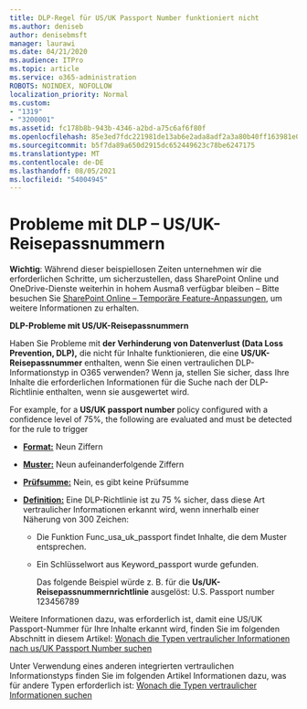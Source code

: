 ```yaml
---
title: DLP-Regel für US/UK Passport Number funktioniert nicht
ms.author: deniseb
author: denisebmsft
manager: laurawi
ms.date: 04/21/2020
ms.audience: ITPro
ms.topic: article
ms.service: o365-administration
ROBOTS: NOINDEX, NOFOLLOW
localization_priority: Normal
ms.custom:
- "1319"
- "3200001"
ms.assetid: fc178b8b-943b-4346-a2bd-a75c6af6f80f
ms.openlocfilehash: 85e3ed7fdc221981de13ab6e2ada8adf2a3a80b40ff163981e047cc4a02a1514
ms.sourcegitcommit: b5f7da89a650d2915dc652449623c78be6247175
ms.translationtype: MT
ms.contentlocale: de-DE
ms.lasthandoff: 08/05/2021
ms.locfileid: "54004945"
---
```

# <a name="problems-with-dlp---usuk-passport-numbers"></a>Probleme mit DLP – US/UK-Reisepassnummern

**Wichtig**: Während dieser beispiellosen Zeiten unternehmen wir die erforderlichen Schritte, um sicherzustellen, dass SharePoint Online und OneDrive-Dienste weiterhin in hohem Ausmaß verfügbar bleiben – Bitte besuchen Sie [SharePoint Online – Temporäre Feature-Anpassungen](https://aka.ms/ODSPAdjustments), um weitere Informationen zu erhalten.

**DLP-Probleme mit US/UK-Reisepassnummern**

Haben Sie Probleme mit **der Verhinderung von Datenverlust (Data Loss Prevention, DLP),** die nicht für Inhalte funktionieren, die eine **US/UK-Reisepassnummer** enthalten, wenn Sie einen vertraulichen DLP-Informationstyp in O365 verwenden? Wenn ja, stellen Sie sicher, dass Ihre Inhalte die erforderlichen Informationen für die Suche nach der DLP-Richtlinie enthalten, wenn sie ausgewertet wird.
  
For example, for a **US/UK passport number** policy configured with a confidence level of 75%, the following are evaluated and must be detected for the rule to trigger
  
- **[Format:](https://docs.microsoft.com/microsoft-365/compliance/sensitive-information-type-entity-definitions#format-77)** Neun Ziffern

- **[Muster:](https://docs.microsoft.com/microsoft-365/compliance/sensitive-information-type-entity-definitions#pattern-77)** Neun aufeinanderfolgende Ziffern

- **[Prüfsumme:](https://docs.microsoft.com/microsoft-365/compliance/sensitive-information-type-entity-definitions#checksum-76)** Nein, es gibt keine Prüfsumme

- **[Definition:](https://docs.microsoft.com/microsoft-365/compliance/sensitive-information-type-entity-definitions#definition-77)** Eine DLP-Richtlinie ist zu 75 % sicher, dass diese Art vertraulicher Informationen erkannt wird, wenn innerhalb einer Näherung von 300 Zeichen:

  - Die Funktion Func_usa_uk_passport findet Inhalte, die dem Muster entsprechen.

  - Ein Schlüsselwort aus Keyword_passport wurde gefunden.

    Das folgende Beispiel würde z. B. für die **Us/UK-Reisepassnummernrichtlinie** ausgelöst: U.S. Passport number 123456789

Weitere Informationen dazu, was erforderlich ist, damit eine US/UK Passport-Nummer für Ihre Inhalte erkannt wird, finden Sie im folgenden Abschnitt in diesem Artikel: [Wonach die Typen vertraulicher Informationen nach us/UK Passport Number suchen](https://docs.microsoft.com/microsoft-365/compliance/sensitive-information-type-entity-definitions#us--uk-passport-number)
  
Unter Verwendung eines anderen integrierten vertraulichen Informationstyps finden Sie im folgenden Artikel Informationen dazu, was für andere Typen erforderlich ist: [Wonach die Typen vertraulicher Informationen suchen](https://docs.microsoft.com/microsoft-365/compliance/sensitive-information-type-entity-definitions)
  